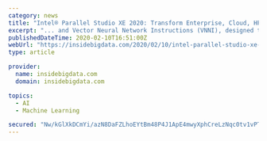 ```yaml
---
category: news
title: "Intel® Parallel Studio XE 2020: Transform Enterprise, Cloud, HPC & Artificial Intelligence with Faster Parallel Code"
excerpt: "... and Vector Neural Network Instructions (VNNI), designed to accelerate inner convolutional neural network (CNN) loops. Data-centric software applications that help solve critical problems across a range of industries, such as HPC, artificial intelligence (AI) and deep learning, as well as scientific research, demand ever-accelerating ..."
publishedDateTime: 2020-02-10T16:51:00Z
webUrl: "https://insidebigdata.com/2020/02/10/intel-parallel-studio-xe-2020-transform-enterprise-cloud-hpc-artificial-intelligence-with-faster-parallel-code/"
type: article

provider:
  name: insidebigdata.com
  domain: insidebigdata.com

topics:
  - AI
  - Machine Learning

secured: "Nw/kGlXkDCmYi/azN8DaFZLhoEYtBm48P4J1ApE4mwyXphCreLzNqc0tv1vPTAhK3pRsHfeWDwvsCo42KxMQmjn4cRqp8G1ZHx5wA4A70P6DyXTtJgW2AVSi/OlDnQUn/y+k6g5xjGr6648Jpe/D+r9tkKwC71IOw4lb41rveuvj280dyepbMkEOZSbnMZR7paZzA9pUpd/db6WZkZEBAKYOFfVKnMqrAhkGwAuQ/Ot40FkhrUGxzHF3Pj/Fw/Y3qed5ihYfI/jE6VEH84KUvRRsq24eBAl+vMK8sjqSF2JQLgmm9JGdFJg4VFnUzb5mYFt5S3ZEwGPoQ/7fyEUviQebprU9HDPdqZ3GYllWxh6z5rWnSERGQOvhW6HNcjc5BnlE5AxjVyq4mcin02krecs3mXSBpb3Tv6U6fmnBqimvxGrI3Hgg1RJnh/agS3zSYDtd9BZ+ij+K+qVlV/M3AJwZs4AjJaB9ifWbec2x3LQ=;COU7KaI0gH8R8QguKaaTmw=="
---
```


